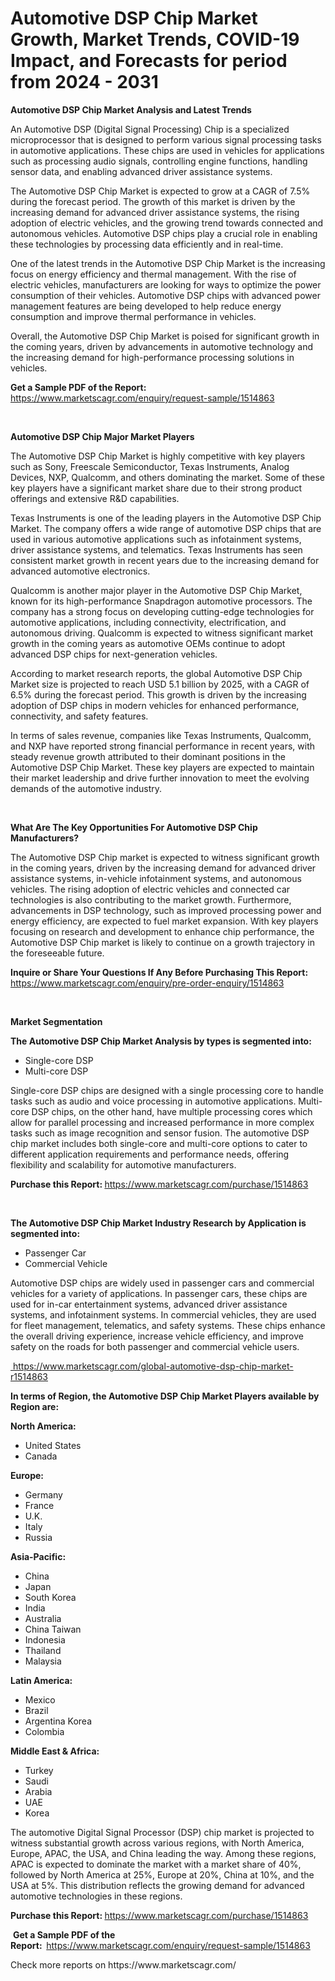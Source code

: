 <p><h1>Automotive DSP Chip Market Growth, Market Trends, COVID-19 Impact, and Forecasts for period from 2024 - 2031</h1></p><p><strong>Automotive DSP Chip Market Analysis and Latest Trends</strong></p>
<p><p>An Automotive DSP (Digital Signal Processing) Chip is a specialized microprocessor that is designed to perform various signal processing tasks in automotive applications. These chips are used in vehicles for applications such as processing audio signals, controlling engine functions, handling sensor data, and enabling advanced driver assistance systems.</p><p>The Automotive DSP Chip Market is expected to grow at a CAGR of 7.5% during the forecast period. The growth of this market is driven by the increasing demand for advanced driver assistance systems, the rising adoption of electric vehicles, and the growing trend towards connected and autonomous vehicles. Automotive DSP chips play a crucial role in enabling these technologies by processing data efficiently and in real-time.</p><p>One of the latest trends in the Automotive DSP Chip Market is the increasing focus on energy efficiency and thermal management. With the rise of electric vehicles, manufacturers are looking for ways to optimize the power consumption of their vehicles. Automotive DSP chips with advanced power management features are being developed to help reduce energy consumption and improve thermal performance in vehicles.</p><p>Overall, the Automotive DSP Chip Market is poised for significant growth in the coming years, driven by advancements in automotive technology and the increasing demand for high-performance processing solutions in vehicles.</p></p>
<p><strong>Get a Sample PDF of the Report:&nbsp;</strong> <a href="https://www.marketscagr.com/enquiry/request-sample/1514863">https://www.marketscagr.com/enquiry/request-sample/1514863</a></p>
<p>&nbsp;</p>
<p><strong>Automotive DSP Chip Major Market Players</strong></p>
<p><p>The Automotive DSP Chip Market is highly competitive with key players such as Sony, Freescale Semiconductor, Texas Instruments, Analog Devices, NXP, Qualcomm, and others dominating the market. Some of these key players have a significant market share due to their strong product offerings and extensive R&D capabilities.</p><p>Texas Instruments is one of the leading players in the Automotive DSP Chip Market. The company offers a wide range of automotive DSP chips that are used in various automotive applications such as infotainment systems, driver assistance systems, and telematics. Texas Instruments has seen consistent market growth in recent years due to the increasing demand for advanced automotive electronics.</p><p>Qualcomm is another major player in the Automotive DSP Chip Market, known for its high-performance Snapdragon automotive processors. The company has a strong focus on developing cutting-edge technologies for automotive applications, including connectivity, electrification, and autonomous driving. Qualcomm is expected to witness significant market growth in the coming years as automotive OEMs continue to adopt advanced DSP chips for next-generation vehicles.</p><p>According to market research reports, the global Automotive DSP Chip Market size is projected to reach USD 5.1 billion by 2025, with a CAGR of 6.5% during the forecast period. This growth is driven by the increasing adoption of DSP chips in modern vehicles for enhanced performance, connectivity, and safety features.</p><p>In terms of sales revenue, companies like Texas Instruments, Qualcomm, and NXP have reported strong financial performance in recent years, with steady revenue growth attributed to their dominant positions in the Automotive DSP Chip Market. These key players are expected to maintain their market leadership and drive further innovation to meet the evolving demands of the automotive industry.</p></p>
<p>&nbsp;</p>
<p><strong>What Are The Key Opportunities For Automotive DSP Chip Manufacturers?</strong></p>
<p><p>The Automotive DSP Chip market is expected to witness significant growth in the coming years, driven by the increasing demand for advanced driver assistance systems, in-vehicle infotainment systems, and autonomous vehicles. The rising adoption of electric vehicles and connected car technologies is also contributing to the market growth. Furthermore, advancements in DSP technology, such as improved processing power and energy efficiency, are expected to fuel market expansion. With key players focusing on research and development to enhance chip performance, the Automotive DSP Chip market is likely to continue on a growth trajectory in the foreseeable future.</p></p>
<p><strong>Inquire or Share Your Questions If Any Before Purchasing This Report:</strong> <a href="https://www.marketscagr.com/enquiry/pre-order-enquiry/1514863">https://www.marketscagr.com/enquiry/pre-order-enquiry/1514863</a></p>
<p>&nbsp;</p>
<p><strong>Market Segmentation</strong></p>
<p><strong>The Automotive DSP Chip Market Analysis by types is segmented into:</strong></p>
<p><ul><li>Single-core DSP</li><li>Multi-core DSP</li></ul></p>
<p><p>Single-core DSP chips are designed with a single processing core to handle tasks such as audio and voice processing in automotive applications. Multi-core DSP chips, on the other hand, have multiple processing cores which allow for parallel processing and increased performance in more complex tasks such as image recognition and sensor fusion. The automotive DSP chip market includes both single-core and multi-core options to cater to different application requirements and performance needs, offering flexibility and scalability for automotive manufacturers.</p></p>
<p><strong>Purchase this Report:&nbsp;</strong><a href="https://www.marketscagr.com/purchase/1514863">https://www.marketscagr.com/purchase/1514863</a></p>
<p>&nbsp;</p>
<p><strong>The Automotive DSP Chip Market Industry Research by Application is segmented into:</strong></p>
<p><ul><li>Passenger Car</li><li>Commercial Vehicle</li></ul></p>
<p><p>Automotive DSP chips are widely used in passenger cars and commercial vehicles for a variety of applications. In passenger cars, these chips are used for in-car entertainment systems, advanced driver assistance systems, and infotainment systems. In commercial vehicles, they are used for fleet management, telematics, and safety systems. These chips enhance the overall driving experience, increase vehicle efficiency, and improve safety on the roads for both passenger and commercial vehicle users.</p></p>
<p><a href="https://www.marketscagr.com/global-automotive-dsp-chip-market-r1514863">&nbsp;https://www.marketscagr.com/global-automotive-dsp-chip-market-r1514863</a></p>
<p><strong>In terms of Region, the Automotive DSP Chip Market Players available by Region are:</strong></p>
<p>
    <p> <strong> North America: </strong>
        <ul>
            <li>United States</li>
            <li>Canada</li>
        </ul>
        </p> 
    <p> <strong> Europe: </strong>
        <ul>
            <li>Germany</li>
            <li>France</li>
            <li>U.K.</li>
            <li>Italy</li>
            <li>Russia</li>
        </ul>
        </p> 
    <p> <strong> Asia-Pacific: </strong>
        <ul>
            <li>China</li>
            <li>Japan</li>
            <li>South Korea</li>
            <li>India</li>
            <li>Australia</li>
            <li>China Taiwan</li>
            <li>Indonesia</li>
            <li>Thailand</li>
            <li>Malaysia</li>
        </ul>
        </p> 
    <p> <strong> Latin America: </strong>
        <ul>
            <li>Mexico</li>
            <li>Brazil</li>
            <li>Argentina Korea</li>
            <li>Colombia</li>
        </ul>
        </p> 
    <p> <strong> Middle East & Africa: </strong>
        <ul>
            <li>Turkey</li>
            <li>Saudi</li>
            <li>Arabia</li>
            <li>UAE</li>
            <li>Korea</li>
        </ul>
    </p>
    </p>
<p><p>The automotive Digital Signal Processor (DSP) chip market is projected to witness substantial growth across various regions, with North America, Europe, APAC, the USA, and China leading the way. Among these regions, APAC is expected to dominate the market with a market share of 40%, followed by North America at 25%, Europe at 20%, China at 10%, and the USA at 5%. This distribution reflects the growing demand for advanced automotive technologies in these regions.</p></p>
<p><strong>Purchase this Report: </strong><a href="https://www.marketscagr.com/purchase/1514863">https://www.marketscagr.com/purchase/1514863</a></p>
<p>&nbsp;<strong>Get a Sample PDF of the Report:&nbsp;&nbsp;</strong><a href="https://www.marketscagr.com/enquiry/request-sample/1514863">https://www.marketscagr.com/enquiry/request-sample/1514863</a></p>
<p><strong></strong></p>
<p>Check more reports on https://www.marketscagr.com/</p>